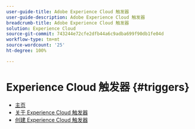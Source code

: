 ```yaml
---
user-guide-title: Adobe Experience Cloud 触发器
user-guide-description: Adobe Experience Cloud 触发器
breadcrumb-title: Adobe Experience Cloud 触发器
solution: Experience Cloud
source-git-commit: 743244e72cfe2dfb44a6c9adba699f90db1fe04d
workflow-type: tm+mt
source-wordcount: '25'
ht-degree: 100%

---
```


# Experience Cloud 触发器 {#triggers}

* [主页](home.md)
* [关于 Experience Cloud 触发器](overview.md)
* [创建 Experience Cloud 触发器](create.md)
